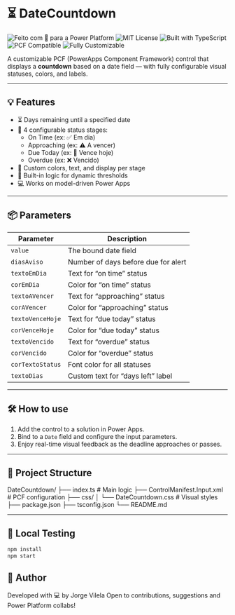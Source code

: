 # ⏳ DateCountdown

![Feito com 💙 para a Power Platform](https://img.shields.io/badge/feito%20com%20💙-Power%20Platform-blueviolet?style=flat-square)
![MIT License](https://img.shields.io/badge/license-MIT-green?style=flat-square)
![Built with TypeScript](https://img.shields.io/badge/Built%20with-TypeScript-3178c6?logo=typescript&style=flat-square)
![PCF Compatible](https://img.shields.io/badge/PCF-Compatible-success?style=flat-square)
![Fully Customizable](https://img.shields.io/badge/100%25-Customizable-ffaa00?style=flat-square)

A customizable PCF (PowerApps Component Framework) control that displays a **countdown** based on a date field — with fully configurable visual statuses, colors, and labels.

---

## 💡 Features

- ⏳ Days remaining until a specified date
- 🎨 4 configurable status stages:
  - On Time (ex: ✅ Em dia)
  - Approaching (ex: ⚠️ A vencer)
  - Due Today (ex: 📅 Vence hoje)
  - Overdue (ex: ❌ Vencido)
- 🧩 Custom colors, text, and display per stage
- 🎯 Built-in logic for dynamic thresholds
- 💻 Works on model-driven Power Apps

---

## 📦 Parameters

| Parameter        | Description                         |
| ---------------- | ----------------------------------- |
| `value`          | The bound date field                |
| `diasAviso`      | Number of days before due for alert |
| `textoEmDia`     | Text for “on time” status           |
| `corEmDia`       | Color for “on time” status          |
| `textoAVencer`   | Text for “approaching” status       |
| `corAVencer`     | Color for “approaching” status      |
| `textoVenceHoje` | Text for “due today” status         |
| `corVenceHoje`   | Color for “due today” status        |
| `textoVencido`   | Text for “overdue” status           |
| `corVencido`     | Color for “overdue” status          |
| `corTextoStatus` | Font color for all statuses         |
| `textoDias`      | Custom text for “days left” label   |

---

## 🛠️ How to use

1. Add the control to a solution in Power Apps.
2. Bind to a `Date` field and configure the input parameters.
3. Enjoy real-time visual feedback as the deadline approaches or passes.

---

## 📁 Project Structure

DateCountdown/
├── index.ts # Main logic
├── ControlManifest.Input.xml # PCF configuration
├── css/
│ └── DateCountdown.css # Visual styles
├── package.json
├── tsconfig.json
└── README.md

---

## 🧪 Local Testing

```bash
npm install
npm start
```

## 🧠 Author

Developed with 💻 by Jorge Vilela
Open to contributions, suggestions and Power Platform collabs!
